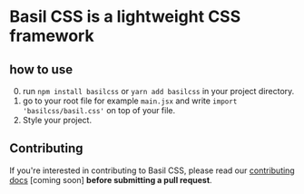 # Basil CSS is a lightweight CSS framework

## how to use

0) run `npm install basilcss` or `yarn add basilcss` in your project directory.
1) go to your root file for example `main.jsx` and write `import 'basilcss/basil.css'` on top of your file.
2) Style your project.

## Contributing

If you're interested in contributing to Basil CSS, please read our [contributing docs](https://github.com/daniel-bergmann/basilcss) [coming soon] **before submitting a pull request**.
